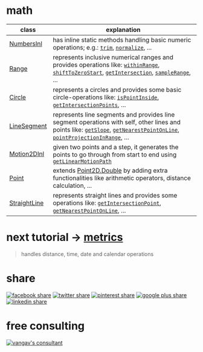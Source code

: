 
# math

| class | explanation |
| ----- | ----------- |
| [NumbersInl](https://github.com/vangav/vos_backend/blob/master/src/com/vangav/backend/math/NumbersInl.java) | has inline static methods handling basic numeric operations; e.g.: [`trim`](https://github.com/vangav/vos_backend/blob/master/src/com/vangav/backend/math/NumbersInl.java#L97), [`normalize`](https://github.com/vangav/vos_backend/blob/master/src/com/vangav/backend/math/NumbersInl.java#L125), ... |
| [Range](https://github.com/vangav/vos_backend/blob/master/src/com/vangav/backend/math/Range.java) | represents inclusive numerical ranges and provides operations like: [`withinRange`](https://github.com/vangav/vos_backend/blob/master/src/com/vangav/backend/math/Range.java#L189), [`shiftToZeroStart`](https://github.com/vangav/vos_backend/blob/master/src/com/vangav/backend/math/Range.java#L206), [`getIntersection`](https://github.com/vangav/vos_backend/blob/master/src/com/vangav/backend/math/Range.java#L258), [`sampleRange`](https://github.com/vangav/vos_backend/blob/master/src/com/vangav/backend/math/Range.java#L422), ... |
| [Circle](https://github.com/vangav/vos_backend/blob/master/src/com/vangav/backend/math/geometry/Circle.java) | represents a circles and provides some basic circle-operations like: [`isPointInside`](https://github.com/vangav/vos_backend/blob/master/src/com/vangav/backend/math/geometry/Circle.java#L141), [`getIntersectionPoints`](https://github.com/vangav/vos_backend/blob/master/src/com/vangav/backend/math/geometry/Circle.java#L176), ... |
| [LineSegment](https://github.com/vangav/vos_backend/blob/master/src/com/vangav/backend/math/geometry/LineSegment.java) | represents line segments and provides line segment operations with self, other lines and points like: [`getSlope`](https://github.com/vangav/vos_backend/blob/master/src/com/vangav/backend/math/geometry/LineSegment.java#L136), [`getNearestPointOnLine`](https://github.com/vangav/vos_backend/blob/master/src/com/vangav/backend/math/geometry/LineSegment.java#L216), [`pointProjectionInRange`](https://github.com/vangav/vos_backend/blob/master/src/com/vangav/backend/math/geometry/LineSegment.java#L287), ... |
| [Motion2DInl](https://github.com/vangav/vos_backend/blob/master/src/com/vangav/backend/math/geometry/Motion2DInl.java) | given two points and a step, it generates the points to go through from start to end using [`getLinearMotionPath`](https://github.com/vangav/vos_backend/blob/master/src/com/vangav/backend/math/geometry/Motion2DInl.java#L113) |
| [Point](https://github.com/vangav/vos_backend/blob/master/src/com/vangav/backend/math/geometry/Point.java) | extends [Point2D.Double](https://docs.oracle.com/javase/7/docs/api/java/awt/geom/Point2D.Double.html) by adding extra functionalities like arithmetic operators, distance calculation, ... |
| [StraightLine](https://github.com/vangav/vos_backend/blob/master/src/com/vangav/backend/math/geometry/StraightLine.java) | represents straight lines and provides some operations like: [`getIntersectionPoint`](https://github.com/vangav/vos_backend/blob/master/src/com/vangav/backend/math/geometry/StraightLine.java#L221), [`getNearestPointOnLine`](https://github.com/vangav/vos_backend/blob/master/src/com/vangav/backend/math/geometry/StraightLine.java#L271), ... |

# next tutorial -> [metrics](https://github.com/vangav/vos_backend/tree/master/src/com/vangav/backend/metrics)
> handles distance, time, date and calendar operations

# share

[![facebook share](https://www.prekindle.com/images/social/facebook.png)](https://www.facebook.com/sharer/sharer.php?u=https%3A//github.com/vangav/vos_backend)  [![twitter share](http://www.howickbaptist.org.nz/wordpress/media/twitter-64-black.png)](https://twitter.com/home?status=vangav%20backend%20%7C%20build%20big%20tech%2010x%20faster%20%7C%20https%3A//github.com/vangav/vos_backend)  [![pinterest share](http://d7ab823tjbf2qywyt3grgq63.wpengine.netdna-cdn.com/wp-content/themes/velominati/images/share_icons/pinterest-black.png)](https://pinterest.com/pin/create/button/?url=https%3A//github.com/vangav/vos_backend&media=https%3A//scontent-mad1-1.xx.fbcdn.net/v/t31.0-8/20645143_1969408006608176_5289565717021239224_o.png?oh=acf20113a3673409d238924cfec648d2%26oe=5A3414B5&description=)  [![google plus share](http://e-airllc.com/wp-content/themes/nebula/images/social_black/google.png)](https://plus.google.com/share?url=https%3A//github.com/vangav/vos_backend)  [![linkedin share](http://e-airllc.com/wp-content/themes/nebula/images/social_black/linkedin.png)](https://www.linkedin.com/shareArticle?mini=true&url=https%3A//github.com/vangav/vos_backend&title=vangav%20backend%20%7C%20build%20big%20tech%2010x%20faster&summary=&source=)

# free consulting

[![vangav's consultant](http://www.footballhighlights247.com/images/mobile-share/fb-messenger-64x64.png)](https://www.facebook.com/mustapha.abdallah)
